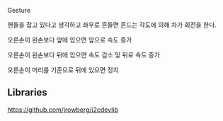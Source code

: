 Gesture

핸들을 잡고 있다고 생각하고 좌우로 흔들면 흔드는 각도에 의해 차가 회전을 한다.

오른손이 왼손보다 앞에 있으면 앞으로 속도 증가

오른손이 왼손보다 뒤에 있으면 속도 감소 및 뒤로 속도 증가

오른손이 머리를 기준으로 뒤에 있으면 정지

## Libraries

https://github.com/jrowberg/i2cdevlib
